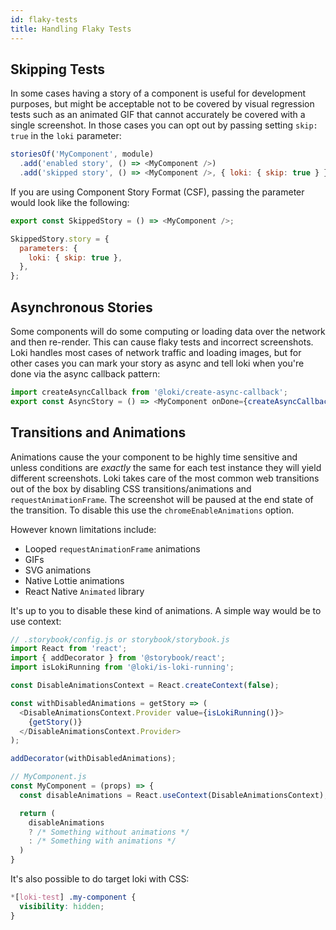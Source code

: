 ```yaml
---
id: flaky-tests
title: Handling Flaky Tests
---
```


## Skipping Tests

In some cases having a story of a component is useful for development purposes, but might be acceptable not to be covered by visual regression tests such as an animated GIF that cannot accurately be covered with a single screenshot. In those cases you can opt out by passing setting `skip: true` in the `loki` parameter:

```js
storiesOf('MyComponent', module)
  .add('enabled story', () => <MyComponent />)
  .add('skipped story', () => <MyComponent />, { loki: { skip: true } });
```

If you are using Component Story Format (CSF), passing the parameter would look like the following:

```js
export const SkippedStory = () => <MyComponent />;

SkippedStory.story = {
  parameters: {
    loki: { skip: true },
  },
};
```

## Asynchronous Stories

Some components will do some computing or loading data over the network and then re-render. This can cause flaky tests and incorrect screenshots. Loki handles most cases of network traffic and loading images, but for other cases you can mark your story as async and tell loki when you're done via the async callback pattern:

```js
import createAsyncCallback from '@loki/create-async-callback';
export const AsyncStory = () => <MyComponent onDone={createAsyncCallback()} />;
```

## Transitions and Animations

Animations cause the your component to be highly time sensitive and unless conditions are _exactly_ the same for each test instance they will yield different screenshots. Loki takes care of the most common web transitions out of the box by disabling CSS transitions/animations and `requestAnimationFrame`. The screenshot will be paused at the end state of the transition. To disable this use the `chromeEnableAnimations` option.

However known limitations include:

- Looped `requestAnimationFrame` animations
- GIFs
- SVG animations
- Native Lottie animations
- React Native `Animated` library

It's up to you to disable these kind of animations. A simple way would be to use context:

```js
// .storybook/config.js or storybook/storybook.js
import React from 'react';
import { addDecorator } from '@storybook/react';
import isLokiRunning from '@loki/is-loki-running';

const DisableAnimationsContext = React.createContext(false);

const withDisabledAnimations = getStory => (
  <DisableAnimationsContext.Provider value={isLokiRunning()}>
    {getStory()}
  </DisableAnimationsContext.Provider>
);

addDecorator(withDisabledAnimations);

// MyComponent.js
const MyComponent = (props) => {
  const disableAnimations = React.useContext(DisableAnimationsContext);

  return (
    disableAnimations
    ? /* Something without animations */
    : /* Something with animations */
  )
}
```

It's also possible to do target loki with CSS:

```css
*[loki-test] .my-component {
  visibility: hidden;
}
```
